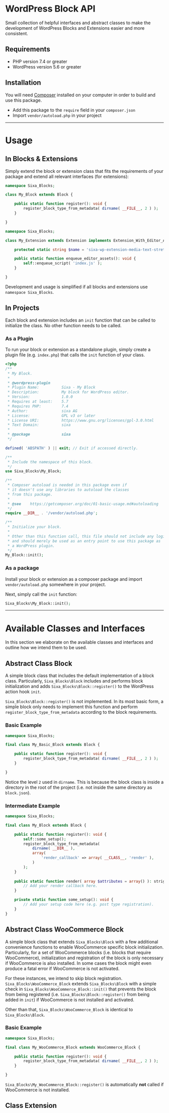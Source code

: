 # WordPress Block API

Small collection of helpful interfaces and abstract classes
to make the development of WordPress Blocks and Extensions easier
and more consistent.

## Requirements

* PHP version 7.4 or greater
* WordPress version 5.6 or greater

## Installation

You will need [Composer](https://getcomposer.org/) installed
on your computer in order to build and use this package.

* Add this package to the `require` field in your `composer.json`
* Import `vendor/autoload.php` in your project

---

# Usage

## In Blocks & Extensions
Simply extend the block or extension class that fits the requirements of your package
and extend all relevant interfaces (for extensions):

```PHP
namespace Sixa_Blocks;

class My_Block extends Block {

	public static function register(): void {
		register_block_type_from_metadata( dirname( __FILE__, 2 ) );
	}

}
```

```PHP
namespace Sixa_Blocks;

class My_Extension extends Extension implements Extension_With_Editor_Assets {

	protected static string $name = 'sixa-wp-extension-media-text-stretch-media';

	public static function enqueue_editor_assets(): void {
		self::enqueue_script( 'index.js' );
	}

}
```

Development and usage is simplified if all blocks and extensions use `namespace Sixa_Blocks`.

## In Projects
Each block and extension includes an `init` function that can be called to initialize
the class. No other function needs to be called.

### As a Plugin
To run your block or extension as a standalone plugin, simply create a plugin file 
(e.g. `index.php`) that calls the `init` function of your class.

```PHP
<?php
/**
 * My Block.
 *
 * @wordpress-plugin
 * Plugin Name:          Sixa - My Block
 * Description:          My block for WordPress editor.
 * Version:              1.0.0
 * Requires at least:    5.7
 * Requires PHP:         7.4
 * Author:               sixa AG
 * License:              GPL v3 or later
 * License URI:          https://www.gnu.org/licenses/gpl-3.0.html
 * Text Domain:          sixa
 *
 * @package              sixa
 */

defined( 'ABSPATH' ) || exit; // Exit if accessed directly.

/**
 * Include the namespace of this block.
 */
use Sixa_Blocks\My_Block;

/**
 * Composer autoload is needed in this package even if
 * it doesn't use any libraries to autoload the classes
 * from this package.
 *
 * @see    https://getcomposer.org/doc/01-basic-usage.md#autoloading
 */
require __DIR__ . '/vendor/autoload.php';

/**
 * Initialize your block.
 *
 * Other than this function call, this file should not include any logic
 * and should merely be used as an entry point to use this package as
 * a WordPress plugin.
 */
My_Block::init();
```

### As a package
Install your block or extension as a composer package and import `vendor/autoload.php`
somewhere in your project.

Next, simply call the `init` function:

```PHP
Sixa_Blocks\My_Block::init();
```

---
# Available Classes and Interfaces

In this section we elaborate on the available classes and interfaces and outline
how we intend them to be used.

## Abstract Class Block

A simple block class that includes the default implementation of a block class.
Particularly, `Sixa_Blocks\Block` includes and performs block initialization
and adds `Sixa_Blocks\Block::register()` to the WordPress action hook `init`.

`Sixa_Blocks\Block::register()` is not implemented. In its most basic form, a
simple block only needs to implement this function and perform `register_block_type_from_metadata`
according to the block requirements.

### Basic Example

```PHP
namespace Sixa_Blocks;

final class My_Basic_Block extends Block {

	public static function register(): void {
		register_block_type_from_metadata( dirname( __FILE__, 2 ) );
	}

}
```

Notice the level `2` used in `dirname`. This is because the block class is inside a
directory in the root of the project (i.e. not inside the same directory as `block.json`).

### Intermediate Example

```PHP
namespace Sixa_Blocks;

final class My_Block extends Block {

	public static function register(): void {
		self::some_setup();
		register_block_type_from_metadata(
			dirname( __DIR__ ),
			array(
				'render_callback' => array( __CLASS__, 'render' ),
			)
		);
	}
	
	public static function render( array $attributes = array() ): strign {
		// Add your render callback here.
	}

	private static function some_setup(): void {
		// Add your setup code here (e.g. post type registration).
	}
}
```

## Abstract Class WooCommerce Block

A simple block class that extends `Sixa_Blocks\Block` with a few additional convenience
functions to enable WooCommerce specific block initialization.
Particularly, for a set of WooCommerce blocks (i.e. blocks that require WooCommerce), 
initialization and registration of the block is only necessary if WooCommerce is also installed.
In some cases the block might even produce a fatal error if WooCommerce is not activated.

For these instances, we intend to skip block registration.
`Sixa_Blocks\WooCommerce_Block` extends `Sixa_Blocks\Block` with a simple check in
`Sixa_Blocks\WooCommerce_Block::init()` that prevents the block from being registered 
(i.e. `Sixa_Blocks\Block::register()` from being added in `init`) if WooCommerce is not installed
and activated.

Other than that, `Sixa_Blocks\WooCommerce_Block` is identical to `Sixa_Blocks\Block`.


### Basic Example


```PHP
namespace Sixa_Blocks;

final class My_WooCommerce_Block extends WooCommerce_Block {

	public static function register(): void {
		register_block_type_from_metadata( dirname( __FILE__, 2 ) );
	}

}
```

`Sixa_Blocks\My_WooCommerce_Block::register()` is automatically **not** called if 
WooCommerce is not installed.

## Class Extension

